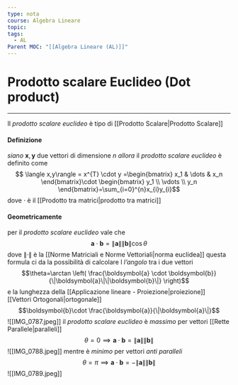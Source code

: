 ```yaml
---
type: nota
course: Algebra Lineare
topic: 
tags:
  - AL
Parent MOC: "[[Algebra Lineare (AL)]]"
---
```

# Prodotto scalare Euclideo (Dot product)
---
Il _prodotto scalare euclideo_ è tipo di [[Prodotto Scalare|Prodotto Scalare]]  

#### Definizione
_siano_ $\boldsymbol{x},\boldsymbol{y}$ due vettori di dimensione $n$
_allora_ il _prodotto scalare euclideo_ è definito come$$
\langle x,y\rangle = x^{T} \cdot y
=\begin{bmatrix}
x_1 & \dots & x_n 
\end{bmatrix}\cdot
\begin{bmatrix}
y_1 \\
\vdots \\
y_n
\end{bmatrix}=\sum_{i=0}^{n}x_{i}y_{i}$$
dove $\cdot$ è il  [[Prodotto tra matrici|prodotto tra matrici]]


#### Geometricamente
per il _prodotto scalare euclideo_ vale che $$\boldsymbol{a}\cdot \boldsymbol{b}=\|\boldsymbol{a}\|\|\boldsymbol{b}\|\cos \theta$$
dove $\|\cdot\|$ è la [[Norme Matriciali e Norme Vettoriali|norma euclidea]] 
questa formula ci da la possibilità di calcolare l _l’angolo_ tra i due vettori $$\theta=\arctan \left( \frac{\boldsymbol{a} \cdot \boldsymbol{b}}{\|\boldsymbol{a}\|\|\boldsymbol{b}\|} \right)$$
e la lunghezza della [[Applicazione lineare - Proiezione|proiezione]] [[Vettori Ortogonali|ortogonale]] $$\boldsymbol{b}\cdot \frac{\boldsymbol{a}}{\|\boldsymbol{a}\|}$$![[IMG_0787.jpeg]]
il _prodotto scalare euclideo_ è _massimo_ per vettori [[Rette Parallele|paralleli]] $$\theta=0 \implies \boldsymbol{a} \cdot \boldsymbol{b}=\|\boldsymbol{a}\|\|\boldsymbol{b}\|$$![[IMG_0788.jpeg]]
mentre è _minimo_ per vettori _anti paralleli_ $$\theta=\pi \implies \boldsymbol{a} \cdot \boldsymbol{b}=-\|\boldsymbol{a}\|\|\boldsymbol{b}\|$$![[IMG_0789.jpeg]]
